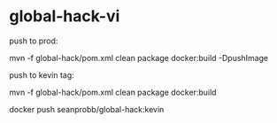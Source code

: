 # global-hack-vi


push to prod: 

mvn -f global-hack/pom.xml clean package docker:build -DpushImage


push to kevin tag:

mvn -f global-hack/pom.xml clean package docker:build

docker push seanprobb/global-hack:kevin

